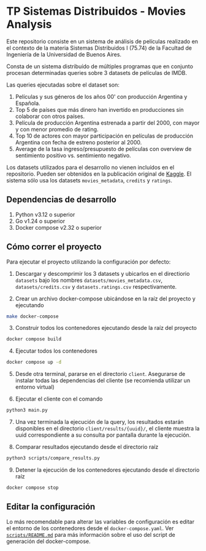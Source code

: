 # TP Sistemas Distribuidos - Movies Analysis

Este repositorio consiste en un sistema de análisis de películas realizado en el contexto de la materia Sistemas Distribuidos I (75.74) de la Facultad de Ingeniería de la Universidad de Buenos Aires.

Consta de un sistema distribuído de múltiples programas que en conjunto procesan determinadas queries sobre 3 datasets de películas de IMDB.

Las queries ejecutadas sobre el dataset son:
1. Películas y sus géneros de los años 00' con producción Argentina y Española.
2. Top 5 de países que más dinero han invertido en producciones sin colaborar con otros países.
3. Película de producción Argentina estrenada a partir del 2000, con mayor y con menor promedio de rating.
4. Top 10 de actores con mayor participación en películas de producción Argentina con fecha de estreno posterior al 2000. 
5. Average de la tasa ingreso/presupuesto de películas con overview de sentimiento positivo vs. sentimiento negativo.

Los datasets utilizados para el desarrollo no vienen incluídos en el repositorio. Pueden ser obtenidos en la publicación original de [Kaggle](https://www.kaggle.com/datasets/rounakbanik/the-movies-dataset). El sistema sólo usa los datasets `movies_metadata`, `credits` y `ratings`.

## Dependencias de desarrollo

1. Python v3.12 o superior
2. Go v1.24 o superior
3. Docker compose v2.32 o superior

## Cómo correr el proyecto

Para ejecutar el proyecto utilizando la configuración por defecto:

1. Descargar y descomprimir los 3 datasets y ubicarlos en el directiorio `datasets` bajo los nombres `datasets/movies_metadata.csv`, `datasets/credits.csv` y `datasets.ratings.csv` respectivamente.

2. Crear un archivo docker-compose ubicándose en la raíz del proyecto y ejecutando
```bash
make docker-compose
```

3. Construir todos los contenedores ejecutando desde la raíz del proyecto
```bash
docker compose build
```

4. Ejecutar todos los contenedores
```bash
docker compose up -d
```

5. Desde otra terminal, pararse en el directorio `client`. Asegurarse de instalar todas las dependencias del cliente (se recomienda utilizar un entorno virtual)

6. Ejecutar el cliente con el comando
```bash
python3 main.py
```

7. Una vez terminada la ejecución de la query, los resultados estarán disponibles en el directorio `client/results/{uuid}/`, el cliente muestra la uuid correspondiente a su consulta por pantalla durante la ejecución.

8. Comparar resultados ejecutando desde el directorio raíz
```bash
python3 scripts/compare_results.py
```

9. Detener la ejecución de los contenedores ejecutando desde el directorio raíz
```bash
docker compose stop
```

## Editar la configuración

Lo más recomendable para alterar las variables de configuración es editar el entorno de los contenedores desde el `docker-compose.yaml`. Ver [`scripts/README.md`](scripts/README.md) para más información sobre el uso del script de generación del docker-compose.
